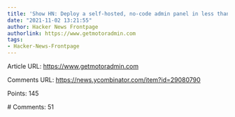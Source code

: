 ```yaml
---
title: 'Show HN: Deploy a self-hosted, no-code admin panel in less than a minute'
date: "2021-11-02 13:21:55"
author: Hacker News Frontpage
authorlink: https://www.getmotoradmin.com
tags:
- Hacker-News-Frontpage
---
```


<p>Article URL: <a href="https://www.getmotoradmin.com">https://www.getmotoradmin.com</a></p>
<p>Comments URL: <a href="https://news.ycombinator.com/item?id=29080790">https://news.ycombinator.com/item?id=29080790</a></p>
<p>Points: 145</p>
<p># Comments: 51</p>
